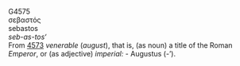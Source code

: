 G4575  
σεβαστός  
sebastos  
*seb-as-tos‘*  
From [4573](g4573) *venerable* (*august*), that is, (as noun) a title of
the Roman *Emperor*, or (as adjective) *imperial:* - Augustus (-’).  
